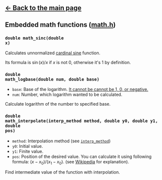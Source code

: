 ## [<- Back to the main page](../Main.md)

## Embedded math functions ([math.h](../../math.h))

### <code>double math_sinc(double x)</code>
Calculates unnormalized [cardinal sine](https://en.wikipedia.org/wiki/Sinc_function) function.

Its formula is $\sin(x)/x$ if $x$ is not 0, otherwise it's 1 by definition.

### <code>double math_logbase(double num, double base)</code>

- <code>base</code>: Base of the logarithm. <u>It cannot be cannot be 1, 0, or negative.</u>
- <code>num</code>: Number, which logarithm wanted to be calculated.

Calculate logarithm of the number to specified base.

### <code>double math_interpolate(interp_method method, double y0, double y1, double pos)</code>

- <code>method</code>: Interpolation method (see <code>[interp_method](../defs/math.md#interp_method)</code>)
- <code>y0</code>: Initial value.
- <code>y1</code>: Finite value.
- <code>pos</code>: Position of the desired value. You can calculate it using following formula: $(x-x_{0})/(x_{1}-x_{0})$. (see [Wikipedia](https://en.wikipedia.org/wiki/Linear_interpolation) for explanation).

Find intermediate value of the function with interpolation.